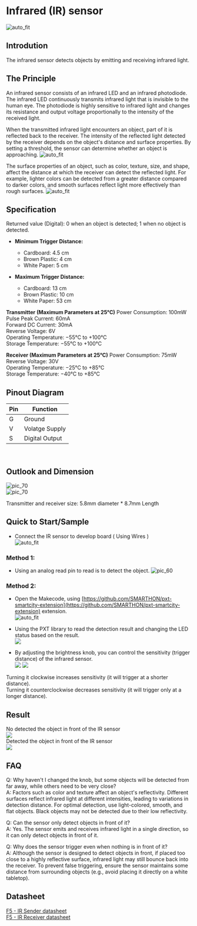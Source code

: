 # Infrared (IR) sensor
![auto_fit](images/IR_sensor/IR_sensor_1.jpg)

## Introdution 
The infrared sensor detects objects by emitting and receiving infrared light.
<P>


## The Principle
An infrared sensor consists of an infrared LED and an infrared photodiode. The infrared LED continuously transmits infrared light that is invisible to the human eye. The photodiode is highly sensitive to infrared light and changes its resistance and output voltage proportionally to the intensity of the received light.<br>

When the transmitted infrared light encounters an object, part of it is reflected back to the receiver. The intensity of the reflected light detected by the receiver depends on the object's distance and surface properties. By setting a threshold, the sensor can determine whether an object is approaching.
![auto_fit](images/IR_sensor/IR_sensor_2.png)<br>


The surface properties of an object, such as color, texture, size, and shape, affect the distance at which the receiver can detect the reflected light. For example, lighter colors can be detected from a greater distance compared to darker colors, and smooth surfaces reflect light more effectively than rough surfaces.
![auto_fit](images/IR_sensor/IR_sensor_3.png)<br>

## Specification
Returned value (Digital): 0 when an object is detected; 1 when no object is detected. 
* **Minimum Trigger Distance:**
    - Cardboard: 4.5 cm
    - Brown Plastic: 4 cm
    - White Paper: 5 cm

* **Maximum Trigger Distance:**
    - Cardboard: 13 cm
    - Brown Plastic: 10 cm
    - White Paper: 53 cm

**Transmitter (Maximum Parameters at 25°C)**
Power Consumption: 100mW<br>
Pulse Peak Current: 60mA<br>
Forward DC Current: 30mA<br>
Reverse Voltage: 6V<br>
Operating Temperature: −55°C to +100°C<br>
Storage Temperature: −55°C to +100°C<br>

**Receiver (Maximum Parameters at 25°C)**
Power Consumption: 75mW<br>
Reverse Voltage: 30V<br>
Operating Temperature: −25°C to +85°C<br>
Storage Temperature: −40°C to +85°C<br>


## Pinout Diagram

|Pin|Function|
|--|--|
|G|Ground|
|V|Volatge Supply|
|S|Digital Output|
<br>


## Outlook and Dimension
![pic_70](images/IR_sensor/IR_sensor_4.jpg)<br>
![pic_70](images/IR_sensor/IR_sensor_5.jpg)<br>

Transmitter and receiver size: 5.8mm diameter * 8.7mm Length <br>


## Quick to Start/Sample

- Connect the IR sensor to develop board ( Using Wires )<br>
![auto_fit](images/IR_sensor/IR_sensor_6.jpg)<br>

### Method 1:<br>

- Using an analog read pin to read is to detect the object.
![pic_60](images/IR_sensor/IR_sensor_8.png)<br>

### Method 2:<br>

- Open the Makecode, using [https://github.com/SMARTHON/pxt-smartcity-extension](https://github.com/SMARTHON/pxt-smartcity-extension) extension.<br>
![auto_fit](images/IR_sensor/IR_sensor_7.png)<br>

- Using the PXT library to read the detection result and changing the LED status based on the result.<br>
![](images/IR_sensor/IR_sensor_10.png)

- By adjusting the brightness knob, you can control the sensitivity (trigger distance) of the infrared sensor.<br>
![](images/IR_sensor/IR_sensor_9.png)
![](images/IR_sensor/IR_sensor_10.gif) <br>

Turning it clockwise increases sensitivity (it will trigger at a shorter distance).<br>
Turning it counterclockwise decreases sensitivity (it will trigger only at a longer distance).<br>


## Result
No detected the object in front of the IR sensor <br>
![](images/IR_sensor/IR_sensor_11_3.jpg)<br>
Detected the object in front of the IR sensor <br>
![](images/IR_sensor/IR_sensor_12_3.jpg)<br>


## FAQ
Q: Why haven't I changed the knob,  but some objects will be detected from far away, while others need to be very close?<br>
A: Factors such as color and texture affect an object's reflectivity. Different surfaces reflect infrared light at different intensities, leading to variations in detection distance. For optimal detection, use light-colored, smooth, and flat objects. Black objects may not be detected due to their low reflectivity.<br>

Q: Can the sensor only detect objects in front of it?<br>
A: Yes. The sensor emits and receives infrared light in a single direction, so it can only detect objects in front of it.<br>

Q: Why does the sensor trigger even when nothing is in front of it?<br>
A: Although the sensor is designed to detect objects in front, if placed too close to a highly reflective surface, infrared light may still bounce back into the receiver. To prevent false triggering, ensure the sensor maintains some distance from surrounding objects (e.g., avoid placing it directly on a white tabletop).<br>

## Datasheet
[F5 -  IR Sender datasheet](https://drive.google.com/file/d/1e6kCD4rntxAgVOZDAH09JUDa0r5rWxA4/view?[IR]usp=drive_link)<br>
[F5 -  IR Receiver datasheet](https://drive.google.com/file/d/18Xr2wTFJAWoSvsJ9L3UWM6JFokjQ4nuu/view?usp=drive_link)

